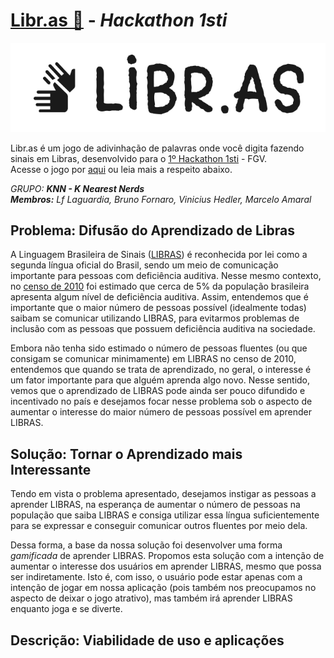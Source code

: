 # <a href="http://viniciushedler.github.io/hackathon-1sti">Libr.as 👋</a> - *Hackathon 1sti*
![Logo Libr.as](images/logo.png) <br>

Libr.as é um jogo de adivinhação de palavras onde você digita fazendo sinais em Libras, desenvolvido para o [1º Hackathon 1sti](https://1sti.com.br/) - FGV. <br>
Acesse o jogo por [aqui](http://viniciushedler.github.io/hackathon-1sti) ou leia mais a respeito abaixo.

*GRUPO:* ***KNN - K Nearest Nerds*** <br>
***Membros:*** *Lf Laguardia, Bruno Fornaro, Vinicius Hedler, Marcelo Amaral*

## Problema: Difusão do Aprendizado de Libras

A Linguagem Brasileira de Sinais ([LIBRAS](http://www.pessoacomdeficiencia.curitiba.pr.gov.br/conteudo/libras/127#:~:text=A%20L%C3%ADngua%20Brasileira%20de%20Sinais,24%20de%20abril%20de%202002.)) é reconhecida por lei como a segunda língua oficial do Brasil, sendo um meio de comunicação importante para pessoas com deficiência auditiva. Nesse mesmo contexto, no [censo de 2010](https://blog.signumweb.com.br/curiosidades/quantos-surdos-falam-libras-no-brasil/) foi estimado que cerca de 5% da população brasileira  apresenta algum nível de deficiência auditiva. Assim, entendemos que é importante que o maior número de pessoas possível (idealmente todas) saibam se comunicar utilizando LIBRAS, para evitarmos problemas de inclusão com as pessoas que possuem deficiência auditiva na sociedade.

Embora não tenha sido estimado o número de pessoas fluentes (ou que consigam se comunicar minimamente) em LIBRAS no censo de 2010, entendemos que quando se trata de aprendizado, no geral, o interesse é um fator importante para que alguém aprenda algo novo. Nesse sentido, vemos que o aprendizado de LIBRAS pode ainda ser pouco difundido e incentivado no país e desejamos focar nesse problema sob o aspecto de aumentar o interesse do maior número de pessoas possível em aprender LIBRAS.

## Solução: Tornar o Aprendizado mais Interessante
Tendo em vista o problema apresentado, desejamos instigar as pessoas a aprender LIBRAS, na esperança de aumentar o número de pessoas na população que saiba LIBRAS e consiga utilizar essa língua suficientemente para se expressar e conseguir comunicar outros fluentes por meio dela.

Dessa forma, a base da nossa solução foi desenvolver uma forma _gamificada_ de aprender LIBRAS. Propomos esta solução com a intenção de aumentar o interesse dos usuários em aprender LIBRAS, mesmo que possa ser indiretamente. Isto é, com isso, o usuário pode estar apenas com a intenção de jogar em nossa aplicação (pois também nos preocupamos no aspecto de deixar o jogo atrativo), mas também irá aprender LIBRAS enquanto joga e se diverte.

## Descrição: Viabilidade de uso e aplicações
